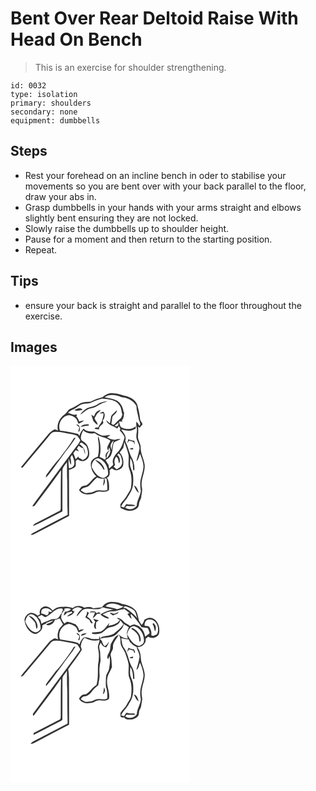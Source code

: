 # Bent Over Rear Deltoid Raise With Head On Bench
> This is an exercise for shoulder strengthening.

``` 
id: 0032 
type: isolation 
primary: shoulders 
secondary: none 
equipment: dumbbells 
``` 

## Steps

 - Rest your forehead on an incline bench in oder to stabilise your movements so you are bent over with your back parallel to the floor, draw your abs in.
 - Grasp dumbbells in your hands with your arms straight and elbows slightly bent ensuring they are not locked.
 - Slowly raise the dumbbells up to shoulder height.
 - Pause for a moment and then return to the starting position.
 - Repeat.

## Tips

 - ensure your back is straight and parallel to the floor throughout the exercise.

## Images

<svg width="215pt" height="250pt" viewBox="0 0 215 250" xmlns="http://www.w3.org/2000/svg">
  <g fill="#FFF">
    <path d="M0 0h215v250H0V0m110.43 37.75c-4.94 1.25-9.77 3.11-14.35 5.37-4.04.17-8.28.18-12.03 1.9-3.86 2.18-7.44 4.9-11.66 6.39-3.64 1.23-4.65 5.35-7.76 7.23-5.96 4.18-9.51 11.84-7.65 19.07-1.34-.43-2.68-.87-4.02-1.3-2.81 1.58-5.68 3.24-7.66 5.85-10.86 13.23-22.09 26.15-32.8 39.5.62.24 1.24.48 1.86.73C24.75 109.91 35.3 97.47 45.71 84.9c1.77-2.09 3.4-4.79 6.3-5.37 3.59-.46 7.24-.05 10.77.61 5.71 1.36 11.67 1.69 17.17 3.85 1.46 1.66 2.56 3.61 3.86 5.39-1.32 3-3.25 5.66-5.27 8.21-15.51 20.82-30.9 41.72-46.42 62.53-2.08 2.82-4.3 5.55-5.98 8.64 1.54.05 2.94-.46 3.69-1.87 10.22-13.93 20.94-27.48 30.79-41.68-.42 14.92-.24 29.85-.34 44.77-.06 1.62.03 3.82-1.85 4.46-9.38 4.9-18.8 9.73-28.23 14.52-1.54.65-2.7 1.8-3.11 3.48 12.03-5.29 23.43-11.96 35.23-17.75-.06-16.23-.02-32.46.04-48.7-.22-4.22 3.44-7.13 5.35-10.53.31 7.83-.2 15.67.4 23.49.22 13.31-.08 26.63.5 39.93-11.13 5.8-22.27 11.59-33.38 17.43-3.76 2.03-7.74 3.73-11.16 6.33 1.44.62 2.93.35 4.23-.45 13.98-7.39 28.05-14.63 42.03-22.03.02-18.4-.13-36.79-.16-55.19 2.8-.83 5.71-1.9 7.78-4.04.62-2.21.44-4.53.32-6.79.85-.62 1.7-1.24 2.55-1.87 2.65 2.24 6.46 3.05 9.44.91 5.9-2.98 4.58-10.99 2.52-16.04-.99-3.65-4.3-5.67-7.3-7.54-2.49-3.91.17-8.34 1.75-12.07l1.81 1.45.69.31c3.39 1.93 7.44 2.54 11.24 1.58 5.39 4.71 13.07 4.77 18.81 8.97-.96 3.98-5.76 8.06-2.42 12.01.26-1.03.79-3.1 1.06-4.13.46 1.68 1.1 3.32 1.38 5.05-.7 3.08-2.06 6.07-4.44 8.22-.6-3.81 1.54-6.77 3.77-9.54-3.43 1.76-6.35 5.24-4.56 9.29-.45.64-.89 1.28-1.33 1.92-1.98-1.35-4.13-2.42-6.36-3.29 2.13-8.2 1.14-17.07-1.53-25.05-.24 1.22-.37 2.44-.38 3.68 1.46 6.94 1.57 14.23-.17 21.14-3.73 1.23-7.96 3.65-8.39 7.99-.35 5.87 2.29 11.73 6.64 15.64-4.45 2.18-6.65 6.85-10.53 9.7-1.92 1.56-4.51 1.37-6.71 2.25-1.6 1.04-2.42 2.9-3.56 4.38 2.66 4.63 8.74 6.15 13.72 5.07 4 .17 6.97-3.67 11.03-3.13 3.83.41 7.94.8 11.2-1.73.28-5.08.45-10.72-2.55-15.1 4.06-1.03 3.52-5.66 3.29-8.91.89-.7 1.78-1.4 2.65-2.12 1.91 1.06 3.83 2.69 6.17 2.26 3.26-.57 6.74-2.74 7.47-6.18.77-5.32-.39-11.17-4.21-15.14 1.51-1.82 2.9-3.74 4.37-5.59.44-2.32.78-4.66 1.21-6.98 1.85 5.05 3.87 10.08 5.01 15.35.88 5.69-1.07 11.67 1.01 17.2 2.84 6.68 3.1 14.26 2.05 21.36-.47 3.91-3.21 6.86-4.91 10.26-2 3.99-5.58 6.8-7.91 10.58.12 1.47-.1 3.03.46 4.43 3.84 1.31 7.44 3.96 11.68 3.35 4.46-.15 10.39-2.96 10.18-8.13.08-2.87 1.98-5.23 2.69-7.93.27-4.07 1.89-8.07.78-12.15-1.79-9.24 4.08-17.76 3.37-26.95-.8-7-4.85-13.26-4.75-20.41.26-5.16-3.91-9.35-3.24-14.53.29-3.67.5-7.36.02-11.03.49.36 1.46 1.08 1.95 1.44 1.14-1.29 2.27-2.58 3.4-3.88-.16-.64-.32-1.28-.47-1.92-1.08-1.4-2.33-2.83-2.43-4.69-.55-5.54-1.72-11.01-3.17-16.38-1.56-6.21-7.83-9.3-13.4-11.16-5.36-.88-10.33-3.4-15.86-3.4-4.79-.79-9.14 1.83-12.63 4.79M76.09 86.84c-4.87 8.6-11.37 16.14-17.12 24.15-5.64 5.71-10.12 12.4-15.04 18.71-1.12 1.22-1.54 2.76-1.43 4.4 3.29-2.96 5.64-6.75 8.36-10.2 5.08-6.96 10.33-13.78 15.22-20.87 4.56-5.11 8.26-10.84 12.08-16.5-.52.08-1.55.23-2.07.31z"/>
    <path d="M112.89 37.88c5.99-4.51 13.87-2.88 20.26-.21 7.12.57 14.29 4.11 17.94 10.45-.07 5.39 1.95 10.42 2.7 15.69.3 2.92 3.44 5.64.96 8.43-1.16-1.79-1.96-3.9-3.83-5.09.06 2.18-.21 4.43.31 6.58 1.6 4.87-1.53 10.05.41 14.88 1.29 3.84 4.13 7.65 2.92 11.89-.78 4.86-2.44 9.49-3.44 14.29 2.65-2.26 2.98-5.94 4.38-8.95 1.96 4.85 3.94 9.86 4.1 15.15-.33 5.47-2.33 10.63-3.46 15.95-.86 4.39-.43 8.85.29 13.22-.72 6.14-4.78 11.49-4.91 17.77-3.23 4.37-9.57 5.6-13.96 2.19.49-.48 1.47-1.42 1.96-1.89 3.53.22 7.07.41 10.58-.23-3.26-2.18-7.43-.81-11.04-2.03-1.15 1.23-1.98 2.7-2.9 4.1-1.18-.35-2.36-.73-3.53-1.1 1.7-3.33 4.01-6.26 6.51-9.02 2-2.97 3.63-6.17 5.53-9.2 2.85-5.75 2.96-12.42 2.45-18.69-.16-4.94-3.59-9.08-3.68-14.03 0-2.44.25-4.87.41-7.31 1.62 3.13 3.13 6.49 3.03 10.09.26 1.75-.45 4.25 1.64 5.01.74-6.09-.86-12.21-4.07-17.38-2.55-5.97-3.78-12.47-6.79-18.27 2.1-5.31-1.95-9.85-5.02-13.71 3.1.58 6.18 1.4 9.34 1.56 2.94.18 5.49-1.52 8.14-2.5.08-.97.17-1.95.26-2.93-5 4.44-12.54 4.18-18.02.85-1.26-1.92-1.42-4.33-2.27-6.45 1.64.03 3.28.04 4.92.04l-1.7-1.17c2.86-2.74 2.78-6.78 3.03-10.43-.16.08-.49.26-.65.35-.43-5.39-3.16-10.77-7.65-13.87-4.69-2.42-10.1-2.74-15.15-4.03m27.26 55.35c.56-.83 1.69-2.49 2.25-3.32 1.71.5 3.42.97 5.15 1.42.41.85 1.23 2.53 1.64 3.37-.05-1.6-.36-3.18-.63-4.75-2.48-.19-4.87-.87-7.15-1.86-.48 1.7-.93 3.4-1.26 5.14m2.14 6.53c1.62.39 3.35 1.11 5 .41.02-3.11-3.37-.65-5-.41m5.79 43.94c1.58 3.18 2.7 6.94 5.98 8.82-1.45-3.23-2.16-7.59-5.98-8.82z"/>
    <path d="M97.18 44.09c4.1-2.05 8.55-3.24 12.9-4.62 7.16.88 16.31.93 20.58 7.84 2.63 3.19 2.24 7.51 3.61 11.22-.67 2.05-1.18 4.41-3.2 5.59-2.91 1.94-4.71 5.06-7.59 7.03-.61-.41-1.84-1.23-2.45-1.65.6-2.78.8-5.63 1.26-8.44 1.83-2.66 5.42-4.22 5.47-7.88-2.24 2.29-4.88 4.24-6.78 6.84-.71 3.01-.87 6.15-1.83 9.12-1.45-1.35-2.88-2.72-4.45-3.93 1.93 6.14 9.13 6.75 13.52 10.23.57-1.03 1.09-2.09 1.66-3.12 1.14 1.58 2.74 3.51 1.18 5.38 2.43 2.43 4.71 5.14 5.92 8.39-2.07 6.14-3.51 12.97-8.36 17.64-3.72 3.93-7.56 9.27-5.23 14.92-1.7 1.59-3.38 3.2-5.05 4.81l-.66-4.32c.35-.54 1.04-1.63 1.38-2.17-.38.51-1.14 1.55-1.53 2.07-1.11-1.96-2.28-3.88-3.59-5.71 2.16-1.24 4.38-2.55 5.89-4.58 3.19-5 2.23-11.18 4.1-16.55 2.34-1.92 5.8-2.26 8.13-4.4-2.42-.14-4.73.65-7.08 1.05-3.19-.23-6.33-1.23-9.04-2.95 1.39-.89 2.75-1.83 4.07-2.82-3.33.21-6.65 1-10 .72-3.52-.92-6.54-3.05-9.68-4.8-4.25-.16-9.57.37-12.36-3.57-2.77 2.36-4.39 5.58-5.41 9.01-.42-.82-.85-1.63-1.28-2.44-7.2-1.92-14.55-3.06-21.91-4.15-3.09-7.77 2.25-17.68 10.81-18.54 3.1.5 6.21 1.87 8.51 4.05 1.38 1.82 1.89 4.15 2.98 6.15 2.34-.99 4.71-2.06 6.45-3.97-1.98.24-3.93.7-5.79 1.4-.42-2.33-1.71-4.3-3.26-6.03.08-.84 1.41-3.08-.4-2.33-3.47 1.09-6.58-1.39-9.85-2.15 2.01-1.99 4.42-3.47 7.09-4.38 3.81-1.3 6.29-5 10.31-5.83 3.56-1.23 7.58-.36 10.96-2.13m7.21 2.22c-3.53 2.58-7.98 2.87-11.95 4.37-3.51 1.98-6.77 4.62-8.75 8.2 4.21-2.98 7.98-7.23 13.36-7.94 5.63-.52 9.57-5.1 14.84-6.62 1.55-.52 3.07-1.15 4.51-1.94-4.19.55-8.51 1.4-12.01 3.93m-27.84 6.96c3.18 1.59 6.62.26 9.86-.32-2.3-3.85-6.88-.96-9.86.32m23.87 7.68c-1.15-.69-2.3-1.37-3.46-2.03.76 2.28 1.67 4.52 2.2 6.88 1.43 2.02 3.12 3.89 5.37 5-.01-3.16-3.1-4.99-3.6-7.9.86-1.94 2.09-3.68 3.07-5.56 1.62-1.19 3.13-2.54 4.19-4.27-4.14.7-7.04 3.79-7.77 7.88m6.16-3.88c1.71.09 3.42.14 5.12.19-.1 3.08-.95 6.03-1.97 8.92-.84 3.04-3.58 5.03-4.52 8.05-1.64-.04-3.67-.56-4.16 1.51 1.8.36 3.63.44 5.46.55-1.68-4.64 7.77-5.97 4.01-10.31 2.46-2.93 3.79-7.81.87-10.86-1.62.59-3.22 1.26-4.81 1.95m-27.81 13.2c1.27 1.25 2.63 2.39 3.99 3.54-.51 1.72-.99 3.44-1.5 5.16.32-.03.95-.07 1.26-.1 1.73-3.37.79-8.54-3.75-8.6m5.32 3.09c3.29-.5 6.54-1.31 9.87-1.47-.06-.43-.17-1.3-.23-1.73-3.35.36-7.46.11-9.64 3.2z"/>
    <path d="M125.02 71.9c1.64-1.12 3.19-2.37 4.58-3.81l-.36 3.6c-.81.44-1.61.88-2.4 1.34-.61-.38-1.22-.75-1.82-1.13zM120.57 94.13c.73-1.75 2-3.19 3.2-4.63-.8 3.95-2.39 7.74-2.48 11.82-.4-2.36-1.96-4.87-.72-7.19zM82.62 94c.59-.47 1.76-1.41 2.35-1.89 2.18 1.16 4.13 2.69 6.02 4.27 1.15 3.33 2.48 6.83 1.77 10.41-.79 3.05-3.39 5.2-6.23 6.32-1.46-1.02-3-1.92-4.63-2.65-.08-.45-.22-1.34-.29-1.78-1.17 1.14-2.34 2.28-3.5 3.42-.71-2.46-1.67-4.84-2.7-7.18.92-1.23 1.84-2.47 2.76-3.7 1.35.53 2.71 1.05 4.08 1.54-.81-1.13-1.66-2.25-2.5-3.35.69-1.17 1.38-2.34 2.09-3.49 1.7 1.3 3.4 2.71 5.6 3.03.75 2.39 1.26 4.84 1.93 7.26.93-5.29-2.73-9.43-6.75-12.21zM128.03 106.96c.45-.42 1.35-1.28 1.8-1.7.54.56 1.61 1.7 2.15 2.27 1.23 3.27 2.49 6.75 1.78 10.3-.84 3.16-3.6 5.32-6.55 6.41-1.11-1.05-2.23-2.1-3.34-3.15.42-.5 1.26-1.51 1.68-2.01-1.34-3.47-1.11-7.08 1.3-10.01 2.84 1.61 2.47 5.41 3.54 8.14 1.87-3.62.71-7.75-2.36-10.25zM73.8 107c1.72 3.74 3.64 7.84 2.56 12.05-1.16 2.26-3.5 4.15-6.17 3.89-.53-3.72-.9-7.59-.23-11.31.79 2.41 1.08 5.07 2.65 7.16.4-2.93-.11-5.85-.73-8.7.64-1.04 1.28-2.07 1.92-3.09zM97.6 122.08c-.83-4.9 2.87-11.4 8.35-10.97 7.86 2.73 11.99 11.74 11.04 19.68-1.88 1.75-4 4.38-6.91 3.64-6.14-1.34-9.56-7.32-12.48-12.35m3.89-8.92c3.45 3.46 7.82 6.16 9.72 10.91l1.74.61c-1.44-5.42-5.68-10.64-11.46-11.52zM104.01 133.98c2.56 1.2 5.36 1.59 8.17 1.64-.23 2.85-.75 5.67-1.19 8.49 2.49-2.47 2.78-5.92 1.6-9.1.68.1 2.05.31 2.73.41.57 4.49 1.04 9.02.84 13.56-2.95 1.23-6.12.84-9.19.47-3.51-.46-6.66 1.33-9.74 2.7-2.98-.29-6.26 1.66-8.99-.14-1.34-.74-2.64-1.56-3.95-2.34 1.92-4.33 7.37-2.94 10.31-6.02 3.2-3.16 5.69-7.02 9.41-9.67z"/>
  </g>
  <g fill="#333">
    <path d="M110.43 37.75c3.49-2.96 7.84-5.58 12.63-4.79 5.53 0 10.5 2.52 15.86 3.4 5.57 1.86 11.84 4.95 13.4 11.16 1.45 5.37 2.62 10.84 3.17 16.38.1 1.86 1.35 3.29 2.43 4.69.15.64.31 1.28.47 1.92-1.13 1.3-2.26 2.59-3.4 3.88-.49-.36-1.46-1.08-1.95-1.44.48 3.67.27 7.36-.02 11.03-.67 5.18 3.5 9.37 3.24 14.53-.1 7.15 3.95 13.41 4.75 20.41.71 9.19-5.16 17.71-3.37 26.95 1.11 4.08-.51 8.08-.78 12.15-.71 2.7-2.61 5.06-2.69 7.93.21 5.17-5.72 7.98-10.18 8.13-4.24.61-7.84-2.04-11.68-3.35-.56-1.4-.34-2.96-.46-4.43 2.33-3.78 5.91-6.59 7.91-10.58 1.7-3.4 4.44-6.35 4.91-10.26 1.05-7.1.79-14.68-2.05-21.36-2.08-5.53-.13-11.51-1.01-17.2-1.14-5.27-3.16-10.3-5.01-15.35-.43 2.32-.77 4.66-1.21 6.98-1.47 1.85-2.86 3.77-4.37 5.59 3.82 3.97 4.98 9.82 4.21 15.14-.73 3.44-4.21 5.61-7.47 6.18-2.34.43-4.26-1.2-6.17-2.26-.87.72-1.76 1.42-2.65 2.12.23 3.25.77 7.88-3.29 8.91 3 4.38 2.83 10.02 2.55 15.1-3.26 2.53-7.37 2.14-11.2 1.73-4.06-.54-7.03 3.3-11.03 3.13-4.98 1.08-11.06-.44-13.72-5.07 1.14-1.48 1.96-3.34 3.56-4.38 2.2-.88 4.79-.69 6.71-2.25 3.88-2.85 6.08-7.52 10.53-9.7-4.35-3.91-6.99-9.77-6.64-15.64.43-4.34 4.66-6.76 8.39-7.99 1.74-6.91 1.63-14.2.17-21.14.01-1.24.14-2.46.38-3.68 2.67 7.98 3.66 16.85 1.53 25.05 2.23.87 4.38 1.94 6.36 3.29.44-.64.88-1.28 1.33-1.92-1.79-4.05 1.13-7.53 4.56-9.29-2.23 2.77-4.37 5.73-3.77 9.54 2.38-2.15 3.74-5.14 4.44-8.22-.28-1.73-.92-3.37-1.38-5.05-.27 1.03-.8 3.1-1.06 4.13-3.34-3.95 1.46-8.03 2.42-12.01-5.74-4.2-13.42-4.26-18.81-8.97-3.8.96-7.85.35-11.24-1.58l-.69-.31-1.81-1.45c-1.58 3.73-4.24 8.16-1.75 12.07 3 1.87 6.31 3.89 7.3 7.54 2.06 5.05 3.38 13.06-2.52 16.04-2.98 2.14-6.79 1.33-9.44-.91-.85.63-1.7 1.25-2.55 1.87.12 2.26.3 4.58-.32 6.79-2.07 2.14-4.98 3.21-7.78 4.04.03 18.4.18 36.79.16 55.19-13.98 7.4-28.05 14.64-42.03 22.03-1.3.8-2.79 1.07-4.23.45 3.42-2.6 7.4-4.3 11.16-6.33 11.11-5.84 22.25-11.63 33.38-17.43-.58-13.3-.28-26.62-.5-39.93-.6-7.82-.09-15.66-.4-23.49-1.91 3.4-5.57 6.31-5.35 10.53-.06 16.24-.1 32.47-.04 48.7-11.8 5.79-23.2 12.46-35.23 17.75.41-1.68 1.57-2.83 3.11-3.48 9.43-4.79 18.85-9.62 28.23-14.52 1.88-.64 1.79-2.84 1.85-4.46.1-14.92-.08-29.85.34-44.77-9.85 14.2-20.57 27.75-30.79 41.68-.75 1.41-2.15 1.92-3.69 1.87 1.68-3.09 3.9-5.82 5.98-8.64 15.52-20.81 30.91-41.71 46.42-62.53 2.02-2.55 3.95-5.21 5.27-8.21-1.3-1.78-2.4-3.73-3.86-5.39-5.5-2.16-11.46-2.49-17.17-3.85-3.53-.66-7.18-1.07-10.77-.61-2.9.58-4.53 3.28-6.3 5.37-10.41 12.57-20.96 25.01-31.35 37.59-.62-.25-1.24-.49-1.86-.73 10.71-13.35 21.94-26.27 32.8-39.5 1.98-2.61 4.85-4.27 7.66-5.85 1.34.43 2.68.87 4.02 1.3-1.86-7.23 1.69-14.89 7.65-19.07 3.11-1.88 4.12-6 7.76-7.23 4.22-1.49 7.8-4.21 11.66-6.39 3.75-1.72 7.99-1.73 12.03-1.9 4.58-2.26 9.41-4.12 14.35-5.37m2.46.13c5.05 1.29 10.46 1.61 15.15 4.03 4.49 3.1 7.22 8.48 7.65 13.87.16-.09.49-.27.65-.35-.25 3.65-.17 7.69-3.03 10.43l1.7 1.17c-1.64 0-3.28-.01-4.92-.04.85 2.12 1.01 4.53 2.27 6.45 5.48 3.33 13.02 3.59 18.02-.85-.09.98-.18 1.96-.26 2.93-2.65.98-5.2 2.68-8.14 2.5-3.16-.16-6.24-.98-9.34-1.56 3.07 3.86 7.12 8.4 5.02 13.71 3.01 5.8 4.24 12.3 6.79 18.27 3.21 5.17 4.81 11.29 4.07 17.38-2.09-.76-1.38-3.26-1.64-5.01.1-3.6-1.41-6.96-3.03-10.09-.16 2.44-.41 4.87-.41 7.31.09 4.95 3.52 9.09 3.68 14.03.51 6.27.4 12.94-2.45 18.69-1.9 3.03-3.53 6.23-5.53 9.2-2.5 2.76-4.81 5.69-6.51 9.02 1.17.37 2.35.75 3.53 1.1.92-1.4 1.75-2.87 2.9-4.1 3.61 1.22 7.78-.15 11.04 2.03-3.51.64-7.05.45-10.58.23-.49.47-1.47 1.41-1.96 1.89 4.39 3.41 10.73 2.18 13.96-2.19.13-6.28 4.19-11.63 4.91-17.77-.72-4.37-1.15-8.83-.29-13.22 1.13-5.32 3.13-10.48 3.46-15.95-.16-5.29-2.14-10.3-4.1-15.15-1.4 3.01-1.73 6.69-4.38 8.95 1-4.8 2.66-9.43 3.44-14.29 1.21-4.24-1.63-8.05-2.92-11.89-1.94-4.83 1.19-10.01-.41-14.88-.52-2.15-.25-4.4-.31-6.58 1.87 1.19 2.67 3.3 3.83 5.09 2.48-2.79-.66-5.51-.96-8.43-.75-5.27-2.77-10.3-2.7-15.69-3.65-6.34-10.82-9.88-17.94-10.45-6.39-2.67-14.27-4.3-20.26.21m-15.71 6.21c-3.38 1.77-7.4.9-10.96 2.13-4.02.83-6.5 4.53-10.31 5.83-2.67.91-5.08 2.39-7.09 4.38 3.27.76 6.38 3.24 9.85 2.15 1.81-.75.48 1.49.4 2.33 1.55 1.73 2.84 3.7 3.26 6.03 1.86-.7 3.81-1.16 5.79-1.4-1.74 1.91-4.11 2.98-6.45 3.97-1.09-2-1.6-4.33-2.98-6.15-2.3-2.18-5.41-3.55-8.51-4.05-8.56.86-13.9 10.77-10.81 18.54 7.36 1.09 14.71 2.23 21.91 4.15.43.81.86 1.62 1.28 2.44 1.02-3.43 2.64-6.65 5.41-9.01 2.79 3.94 8.11 3.41 12.36 3.57 3.14 1.75 6.16 3.88 9.68 4.8 3.35.28 6.67-.51 10-.72-1.32.99-2.68 1.93-4.07 2.82 2.71 1.72 5.85 2.72 9.04 2.95 2.35-.4 4.66-1.19 7.08-1.05-2.33 2.14-5.79 2.48-8.13 4.4-1.87 5.37-.91 11.55-4.1 16.55-1.51 2.03-3.73 3.34-5.89 4.58 1.31 1.83 2.48 3.75 3.59 5.71.39-.52 1.15-1.56 1.53-2.07-.34.54-1.03 1.63-1.38 2.17l.66 4.32c1.67-1.61 3.35-3.22 5.05-4.81-2.33-5.65 1.51-10.99 5.23-14.92 4.85-4.67 6.29-11.5 8.36-17.64-1.21-3.25-3.49-5.96-5.92-8.39 1.56-1.87-.04-3.8-1.18-5.38-.57 1.03-1.09 2.09-1.66 3.12-4.39-3.48-11.59-4.09-13.52-10.23 1.57 1.21 3 2.58 4.45 3.93.96-2.97 1.12-6.11 1.83-9.12 1.9-2.6 4.54-4.55 6.78-6.84-.05 3.66-3.64 5.22-5.47 7.88-.46 2.81-.66 5.66-1.26 8.44.61.42 1.84 1.24 2.45 1.65 2.88-1.97 4.68-5.09 7.59-7.03 2.02-1.18 2.53-3.54 3.2-5.59-1.37-3.71-.98-8.03-3.61-11.22-4.27-6.91-13.42-6.96-20.58-7.84-4.35 1.38-8.8 2.57-12.9 4.62m27.84 27.81c.6.38 1.21.75 1.82 1.13.79-.46 1.59-.9 2.4-1.34l.36-3.6c-1.39 1.44-2.94 2.69-4.58 3.81m-4.45 22.23c-1.24 2.32.32 4.83.72 7.19.09-4.08 1.68-7.87 2.48-11.82-1.2 1.44-2.47 2.88-3.2 4.63M82.62 94c4.02 2.78 7.68 6.92 6.75 12.21-.67-2.42-1.18-4.87-1.93-7.26-2.2-.32-3.9-1.73-5.6-3.03-.71 1.15-1.4 2.32-2.09 3.49.84 1.1 1.69 2.22 2.5 3.35-1.37-.49-2.73-1.01-4.08-1.54-.92 1.23-1.84 2.47-2.76 3.7 1.03 2.34 1.99 4.72 2.7 7.18 1.16-1.14 2.33-2.28 3.5-3.42.07.44.21 1.33.29 1.78 1.63.73 3.17 1.63 4.63 2.65 2.84-1.12 5.44-3.27 6.23-6.32.71-3.58-.62-7.08-1.77-10.41-1.89-1.58-3.84-3.11-6.02-4.27-.59.48-1.76 1.42-2.35 1.89m45.41 12.96c3.07 2.5 4.23 6.63 2.36 10.25-1.07-2.73-.7-6.53-3.54-8.14-2.41 2.93-2.64 6.54-1.3 10.01-.42.5-1.26 1.51-1.68 2.01 1.11 1.05 2.23 2.1 3.34 3.15 2.95-1.09 5.71-3.25 6.55-6.41.71-3.55-.55-7.03-1.78-10.3-.54-.57-1.61-1.71-2.15-2.27-.45.42-1.35 1.28-1.8 1.7M73.8 107c-.64 1.02-1.28 2.05-1.92 3.09.62 2.85 1.13 5.77.73 8.7-1.57-2.09-1.86-4.75-2.65-7.16-.67 3.72-.3 7.59.23 11.31 2.67.26 5.01-1.63 6.17-3.89 1.08-4.21-.84-8.31-2.56-12.05m23.8 15.08c2.92 5.03 6.34 11.01 12.48 12.35 2.91.74 5.03-1.89 6.91-3.64.95-7.94-3.18-16.95-11.04-19.68-5.48-.43-9.18 6.07-8.35 10.97m6.41 11.9c-3.72 2.65-6.21 6.51-9.41 9.67-2.94 3.08-8.39 1.69-10.31 6.02 1.31.78 2.61 1.6 3.95 2.34 2.73 1.8 6.01-.15 8.99.14 3.08-1.37 6.23-3.16 9.74-2.7 3.07.37 6.24.76 9.19-.47.2-4.54-.27-9.07-.84-13.56-.68-.1-2.05-.31-2.73-.41 1.18 3.18.89 6.63-1.6 9.1.44-2.82.96-5.64 1.19-8.49-2.81-.05-5.61-.44-8.17-1.64z"/>
    <path d="M104.39 46.31c3.5-2.53 7.82-3.38 12.01-3.93-1.44.79-2.96 1.42-4.51 1.94-5.27 1.52-9.21 6.1-14.84 6.62-5.38.71-9.15 4.96-13.36 7.94 1.98-3.58 5.24-6.22 8.75-8.2 3.97-1.5 8.42-1.79 11.95-4.37zM76.55 53.27c2.98-1.28 7.56-4.17 9.86-.32-3.24.58-6.68 1.91-9.86.32zM100.42 60.95c.73-4.09 3.63-7.18 7.77-7.88-1.06 1.73-2.57 3.08-4.19 4.27-.98 1.88-2.21 3.62-3.07 5.56.5 2.91 3.59 4.74 3.6 7.9-2.25-1.11-3.94-2.98-5.37-5-.53-2.36-1.44-4.6-2.2-6.88 1.16.66 2.31 1.34 3.46 2.03z"/>
    <path d="M106.58 57.07c1.59-.69 3.19-1.36 4.81-1.95 2.92 3.05 1.59 7.93-.87 10.86 3.76 4.34-5.69 5.67-4.01 10.31-1.83-.11-3.66-.19-5.46-.55.49-2.07 2.52-1.55 4.16-1.51.94-3.02 3.68-5.01 4.52-8.05 1.02-2.89 1.87-5.84 1.97-8.92-1.7-.05-3.41-.1-5.12-.19zM78.77 70.27c4.54.06 5.48 5.23 3.75 8.6-.31.03-.94.07-1.26.1.51-1.72.99-3.44 1.5-5.16-1.36-1.15-2.72-2.29-3.99-3.54zM84.09 73.36c2.18-3.09 6.29-2.84 9.64-3.2.06.43.17 1.3.23 1.73-3.33.16-6.58.97-9.87 1.47zM76.09 86.84c.52-.08 1.55-.23 2.07-.31-3.82 5.66-7.52 11.39-12.08 16.5-4.89 7.09-10.14 13.91-15.22 20.87-2.72 3.45-5.07 7.24-8.36 10.2-.11-1.64.31-3.18 1.43-4.4 4.92-6.31 9.4-13 15.04-18.71 5.75-8.01 12.25-15.55 17.12-24.15zM140.15 93.23c.33-1.74.78-3.44 1.26-5.14 2.28.99 4.67 1.67 7.15 1.86.27 1.57.58 3.15.63 4.75-.41-.84-1.23-2.52-1.64-3.37-1.73-.45-3.44-.92-5.15-1.42-.56.83-1.69 2.49-2.25 3.32zM142.29 99.76c1.63-.24 5.02-2.7 5 .41-1.65.7-3.38-.02-5-.41zM101.49 113.16c5.78.88 10.02 6.1 11.46 11.52l-1.74-.61c-1.9-4.75-6.27-7.45-9.72-10.91zM148.08 143.7c3.82 1.23 4.53 5.59 5.98 8.82-3.28-1.88-4.4-5.64-5.98-8.82z"/>
  </g>
</svg>

<svg width="215pt" height="250pt" viewBox="0 0 215 250" xmlns="http://www.w3.org/2000/svg">
  <g fill="#FFF">
    <path d="M0 0h215v250H0V0m109.63 39.31c-3.52.21-7.01.77-10.5 1.27-3.21-2.59-7.19-1.26-10.77-.88-4.2-2.86-9.72-2.67-13.67.54-3.55-.89-7.09-1.96-10.79-1.35-4.8-.39-9.95.67-13.24 4.46-2.68-3.85-8.46-7.09-12.68-3.62-3.01 1.55-3.41 5.12-2.67 8.1-.7.4-2.09 1.2-2.79 1.6-2.04-2-4.76-3.01-7.54-3.47-4.21.32-7.47 4.01-8.2 8 .4 6.08 3.26 12.39 8.57 15.71 1.72.93 3.64 2.05 5.68 1.51 3.9-1.75 7.9-5.04 7.07-9.83 1.21-.78 2.31-2.14 3.95-1.77.24-.4.72-1.21.96-1.62l.59-.25c2.48-1.13 5.14-1.94 7.76-2.73-2.02 2.95-5.87 3.17-8.68 4.99 4.27 2.79 9.34-1.25 10.59-5.53 2.13-.09 3.96-1.36 6.08-1.49.97 2.45 2.42 4.64 3.65 6.95-2.14 2.84-5.1 5.33-5.78 9-1.01 2.87-.8 5.91-.1 8.83-1.39-.44-2.79-.87-4.18-1.3-2.33 1.38-4.85 2.59-6.67 4.68-8.5 10.2-17.01 20.39-25.54 30.56-2.83 3.52-6.03 6.77-8.39 10.64 2.65.41 3.79-2.09 5.26-3.72 10.32-12.36 20.65-24.72 30.97-37.08 2.93-3.18 7.66-2.07 11.47-1.83 6.67 1.27 13.4 2.32 19.98 4.1 1.26 2.03 2.78 3.92 3.74 6.12-1.54 3.26-3.96 5.96-6.08 8.84-16.65 22.38-33.22 44.84-49.9 67.2-.98 1.12-1.6 2.5-.01 3.49 11.06-14.68 22.42-29.17 32.83-44.32-.38 14.97-.25 29.93-.33 44.9-.03 1.62.01 3.8-1.85 4.44-10.16 5.29-20.38 10.47-30.53 15.75-.1.58-.32 1.72-.42 2.29 9.58-4.53 18.84-9.73 28.34-14.43 2.18-1.18 4.55-2.09 6.46-3.72.06-16.13 0-32.27.09-48.41-.37-4.29 3.5-7.08 5.41-10.5.04 8.2-.17 16.41.38 24.59.06 12.98 0 25.97.39 38.94-13.77 7.02-27.39 14.32-41.13 21.39-1.35.59-2.28 1.76-3.21 2.86 2.42.09 4.5-1.21 6.54-2.29 13.16-6.99 26.44-13.75 39.58-20.78.05-18.71-.12-37.43-.14-56.14-.09-3.47-.35-6.95-.92-10.37 5.17-7.61 10.96-14.79 15.84-22.59 1.17-1.91-1.4-3.79-.6-5.81.37-3.51 1.68-6.83 4.3-9.28 5.55 2.44 11.84 4.92 17.85 2.35.44 3.45-2.26 6.35-1.69 9.77 1.48 6.51 1.49 13.37.11 19.9-.5 8.28.51 16.79-1.96 24.85-5.36 2.44-7.53 8.64-12.92 11.06-3.76-.6-6.28 2.12-7.88 5.12 2.4 4.77 8.72 6.27 13.65 5.14 4.02.29 6.94-3.7 11.01-3.11 3.83.4 8.03.93 11.21-1.81 1.56-8.23-3.58-15.86-2.06-24.07.54-5.19 3.98-9.32 5.68-14.12-.51-4.32-.25-8.73-1.34-12.98-1.48-4.01 3.11-6.98 2.53-11.04-.44-5.78 4.84-9.49 6.59-14.6-4.51 1.46-6.14 6.13-8.5 9.76-1.81 2.77-.73 6.28-1.99 9.25-1.04 3.41-4.74 6.92-1.81 10.38.46-1.36.93-2.71 1.4-4.06 1.33 5.05.5 10.23-.38 15.27-.54 3.39-3.29 5.96-3.64 9.4-.31 4.12-.48 8.29-.09 12.41 1.68 4.51 1.74 9.37 1.55 14.12-2.89 1.38-6.07.87-9.12.49-3.58-.47-6.76 1.4-9.88 2.82-2.36-.29-4.62.55-6.95.63-2.1-.69-3.84-2.11-5.81-3.07 1.02-1.65 2.17-3.55 4.39-3.53 3.64-.42 6.63-2.83 8.71-5.72 2.15-3.04 5.1-5.34 7.89-7.75.4-4.3 1.93-8.5 1.53-12.85-.34-5.01-.2-10.08.94-14.98.7-3.3-.25-6.62-.14-9.94.18-3.08-1.41-5.96-1.25-9.02.41-1.55 1.25-2.93 1.96-4.34 1.15 2.86 3.23 5.39 6.51 5.64 1.65-2.09 2.88-4.49 3.28-7.14-1.23 2.36-2.85 4.49-5.21 5.83-1.68-1.72-2.76-3.87-3.23-6.22-.65-.63-1.95-1.9-2.6-2.53 6.51-2.81 14.96-.4 20.31-5.87 3.08-3.74 8.06-6.6 8.32-11.95 2.12 1.17 4.16 2.47 6.23 3.71-.8 1.86-1.53 3.75-2.1 5.69-.65 2.71.61 5.36.8 8.04-4.57.07-8.47-2.35-11.51-5.55 2.31 2.8 3 6.24 2.81 9.78-.04 5.07 3.94 8.64 5.7 13.07 1.27 4.61 3.41 8.98 4.06 13.76.45 5.16-.94 10.48.62 15.53 3.02 6.86 3.39 14.67 2.28 22-.43 3.94-3.27 6.85-4.93 10.28-1.86 4.01-5.61 6.62-7.77 10.46.12 1.5-.38 3.17.39 4.55 1.09 1.16 2.8.8 4.22.88 1.32 2.81 4.92 2.43 7.49 2.44 3.38.04 6.52-1.7 8.86-4.03 2-2.14.57-5.44 2.21-7.81 2.41-3.68 1.81-8.16 3.05-12.21-.38-3.95-1.45-7.98-.51-11.94.88-6.05 3.57-11.81 3.4-18-.25-7.24-4.76-13.58-4.74-20.85-.07-4.36-1.57-8.6-4.08-12.14 5.34.3 10.8-4.33 9.96-9.96.97-.85 1.95-1.68 2.95-2.5 4.43 2.75 10.99 1.42 13.03-3.65 1.6-7.05-.98-15.94-8.32-18.59-3.2-1.41-6.34.17-9.03 1.83-1.1 2.11-1.41 4.85-3.64 6.14-.99-1.62-1.94-3.27-2.99-4.86-1.08-4.06-1.5-8.41-3.71-12.07-4.04-4.81-10.28-7.19-16.35-8.04-4.11-1.89-8.68-2.37-13.16-2.51-4.6-.07-8.6 2.99-11.36 6.42M76.06 86.84c-4.24 7.83-10.13 14.57-15.28 21.8-2.53 3.78-6.23 6.56-8.75 10.35-3.07 4.41-6.75 8.4-9.54 12.98.07.49.2 1.48.26 1.98 7.05-7.52 12.36-16.48 18.8-24.51 5.12-7.94 11.75-14.77 16.51-22.96l-2 .36m36.17 48.53c-.23 2.87-.7 5.68-1.34 8.49 2.65-2.07 3.16-5.7 1.34-8.49z"/>
    <path d="M114.09 38.16c3.3-4.34 9.12-3.28 13.76-2.42 2.79.51 5.02 2.91 8.03 2.32-2.28 1.98-5.16 2.82-8.01 3.58-4.41-1.85-9.16-2.45-13.78-3.48zM135.36 39.99c.66-.62 1.31-1.23 1.95-1.86 3.83.95 7.74 2.26 10.79 4.85 2.79 2.56 2.56 6.66 4.37 9.77-4.1-4.66-8.81-8.78-13.98-12.2-.78-.14-2.34-.42-3.13-.56z"/>
    <path d="M73.9 42.96c1.67-2.2 4.44-3.4 7.11-3.77 1.77.37 3.39 1.23 5.06 1.9a18.94 18.94 0 0 0-6.93 9.33c3.86-2.59 5.19-8.06 10.21-8.99 6.99-1.64 15.01 2.66 21.45-2.09 4.11 1.41 8.48 1.65 12.69 2.58-5.51 1.11-11.03 2.64-15.6 6.11 2.85 2.67 6.39 4.74 10.36 5.05-.28-.48-.85-1.42-1.13-1.9-2.22-1.06-4.51-1.99-6.57-3.33 3.8-1.71 7.61-3.77 11.92-3.69 4.94.01 9.43-2.37 14.31-2.78 2.13 1.8 4.29 3.57 6.59 5.17-.92-.19-2.75-.58-3.66-.77l2.54.81-1.89.78c1.59 1.93 2.96 4.04 4.72 5.83.16-1.53-.22-2.91-1.15-4.16.26-.54.53-1.08.81-1.61 4.75 4.71 9.19 9.84 12.34 15.78 2.55.49 5.14.76 7.72 1.03.97 1.99 1.67 4.09 2.21 6.23-1.95 1.25-3.74 2.71-5.47 4.25-.66-6.44-5.08-12.82-11.6-14.32-2.23-1.13-4.37.44-6.29 1.42-2.74-2.08-6.17-3.23-8.39-5.95-1.86-2.35-4.59-3.91-7.64-3.8.95 1.11 2.31 1.67 3.61 2.26-2.67 5.19-8.71 5.84-13.71 7.38.31-.9.94-2.69 1.26-3.59-3.43 3.6-5.93 8.44-10.71 10.5-3.31.55-6.68.72-10.03.87-1.15 1.51.9 2.03 2.03 2.04 2.89.25 5.84-.12 8.61-.95 4.35-2.13 7.13-7.21 12.34-7.51 4.31-1.23 9.81-3.23 10.76-8.21 1.2 1.56 2.44 3.09 3.66 4.63-2.52 5-7.49 7.9-11.48 11.59-4.36 2.4-9.5 2.64-14.27 3.73-.61.63-1.22 1.26-1.83 1.88-.26-.7-.78-2.12-1.04-2.83-.26 1.2-.42 2.42-.48 3.66-3.09-.13-6.19.03-9.26-.33-3.06-.79-6.06-2.31-9.3-1.5-2.55 2.15-4.14 5.03-4.98 8.23-.46-.45-1.36-1.35-1.82-1.8-6.98-2.47-14.42-2.9-21.63-4.36-3.02-7.75 2.32-17.61 10.86-18.45 3.1.51 6.17 1.9 8.51 4.05 1.33 1.85 1.85 4.16 2.98 6.14 2.25-1.03 4.66-1.85 6.31-3.8-2.02-.02-3.99.5-5.8 1.38-.03-3.07-2.36-5.08-4.06-7.34-3.43-1.09-6.68-2.77-10.3-3.16-1.09.78-2.18 1.55-3.27 2.33-1.39-2.54-3.95-4.82-3.71-7.95-.16-3.24 1.62-6.07 3.83-8.28l.67 1.3c-.23-.73-.69-2.19-.91-2.92 2.66-.75 5.42-.72 8 .33-1.57 2.49-4.33 3.03-7.07 3.17-.78 1.46-1.1 3.11-1.48 4.71 1.66-.88 2.9-2.27 4.02-3.74 1.85.18 3.58-.5 5.24-1.24.37.63.73 1.26 1.08 1.9-2.45.86-4.88 2.06-6.29 4.34 4.02-1.11 8.73-3.24 9.14-7.99l-.67 1.9c-.85-.49-1.69-.98-2.53-1.48m17.99 1.49c-.01 2.43-.56 4.84-2.27 6.68 1.67 1.1 3.32 2.22 4.99 3.33.97 1.73 1.43 4.75 4.08 4.05-1.19-3.4-3.69-6.06-6.75-7.87.78-1.55 1.42-3.16 2.14-4.73-.73-.49-1.46-.98-2.19-1.46m3.08 1.08c2.11-.16 4.22-.28 6.33-.12-.25 2.59-2.06 4.59-2.65 7.07 2.22-1.26 3.64-3.4 5.4-5.17 1.34-.19 2.69-.36 4.04-.51-1.15-1.71-3.13-1.74-4.58-.28-.85-.76-1.7-1.52-2.54-2.28-1.97.36-4.84-.91-6 1.29m25.68.3c-.35.19-1.07.55-1.42.73 1.25.84 2.51 1.67 3.76 2.51 1.7-.71 3.41-1.4 5.13-2.06.68-.87 1.36-1.73 2.05-2.58-2.81 1.96-6.37 3.91-9.52 1.4M99.5 53.04c.64 1.34 1.35 2.66 2.28 3.83-1.56 2.5-2.84 7.58 1.01 8.53-.66-2.7-.32-5.47.08-8.18 1.06-.69 2.11-1.37 3.17-2.05-2.05-1.08-4.48-1.05-6.54-2.13M79 70.33c.83 1.37 2.15 2.28 3.52 3.07.13 1.94-.52 3.73-1.41 5.42.33.03.99.1 1.32.13 1.81-3.2 1.08-8.62-3.43-8.62m5.63 3.21c2.49-.5 5.17-1.04 6.79-3.21-2.31.64-6.4.07-6.79 3.21zM38.53 41.57c3.8-2.27 8.82-.84 11.36 2.65-1.37 1.31-2.76.9-4.1-.14.31 2.26-.08 4.32-2.72 4.83-1.96-1.06-4.09-1.74-6.24-2.26.27-1.73-.14-4.08 1.7-5.08z"/>
    <path d="M42.05 51.14c7.14-2.71 11.49-11.69 20.08-10.25.4.86.8 1.72 1.2 2.57l-1.2-.18c-.14.75-.41 2.24-.54 2.99-1.96 1.64-2.55 4.34-4.52 5.92-2.72 2.33-6.63.58-9.62 2.31-3.32 1.83-7.44 2.04-10.22 4.79-.42-1.6-.84-3.2-1.29-4.79-1.09-1.18-2.15-2.39-3.2-3.61 1.5-.78 2.99-1.58 4.48-2.37 1.56.94 3 2.25 4.83 2.62zM17.66 56.68c.77-3.45 1.91-7.31 5.51-8.77 3.06-1.1 5.75 1.29 7.87 3.17 3.56 4 5.54 9.34 4.93 14.72-1.81 1.82-4 4.38-6.9 3.38-5.74-1.63-9.11-7.38-11.41-12.5m4.11-6.95c2.59 2.63 5.68 4.81 7.74 7.93 1 2.44.99 5.16 1.62 7.7 2.46-2.11.97-5.87-.12-8.34-2.03-3.35-5.02-7.08-9.24-7.29zM160.99 61.54c-.45-3.28 1.23-7.22 4.91-7.45 9.08-1.57 13.88 10.84 9.72 17.67-1.46.61-2.91 1.22-4.35 1.84-.61-.18-1.81-.54-2.41-.72.8-3.11-.26-6.15-1.68-8.89-.74-2.67-4.12-1.85-6.19-2.45m10.19-3.43c-.17.44-.49 1.31-.65 1.74 1.98 2.37 1.66 5.65 3 8.32 1.79-3.5 1.07-7.88-2.35-10.06zM140.03 71.91c.76-4.36 3.05-9.43 7.97-10.09 7.84 1.74 12.75 10.57 12.13 18.25-.09 3.19-3.44 4.66-5.93 5.79-7.12-1.41-11-8.09-14.17-13.95m4.85-6.71c2.95 1.51 5.58 3.68 7.43 6.44 2.09 2.65 1.96 6.2 2.67 9.35.56-.61 1.29-1.24 1.25-2.15.3-6-3.77-11.48-8.91-14.18-.91-.69-1.86-.32-2.44.54z"/>
    <path d="M132.91 76.42c2.93.64 5.89 1.22 8.9 1.33.53 1.07 1.02 2.17 1.46 3.3 2.48 2.35 4.89 4.95 8.29 5.94.29 4.21 3.63 7.67 3.26 11.98-.82 5.27-2.3 10.4-3.83 15.5 3.13-1.59 2.92-5.81 4.5-8.6 2 4.81 3.92 9.82 4.12 15.08-.35 6.96-3.71 13.37-3.95 20.35-.22 2.98.42 5.91.78 8.85-.69 6.07-4.78 11.34-4.84 17.54-3 4.55-9.5 5.9-13.88 2.52.42-.5 1.24-1.5 1.65-2 3.35.1 6.69.54 10.04.02-.25-1.82-2.2-1.48-3.52-1.49-2.32.28-4.56-.48-6.82-.81-1.17 1.2-1.93 2.71-2.74 4.15-1.21-.4-2.43-.76-3.65-1.1 2.4-5.42 7.41-9.01 9.73-14.49 4.84-6.36 5.44-14.73 4.71-22.42-.08-4.32-2.78-7.97-3.49-12.15-.48-3.03.12-6.08.19-9.1 2.79 4.24 3.36 9.35 3.24 14.31.38.12 1.15.38 1.54.51.24-4.74-.17-9.67-2.42-13.93-4.5-7.18-4.77-16.22-9.71-23.19-2.69-3.44-2.89-7.95-3.56-12.1m7.41 16.69c.48-.8 1.44-2.41 1.92-3.22 1.8.51 3.61 1 5.43 1.43.21.75.64 2.25.85 3l1.08-1.16c-.58-1.06-1-2.19-1.28-3.36-2.4.08-4.66-.67-6.73-1.82-.69 1.63-1.29 3.33-1.27 5.13m2.18 6.66c1.68.72 5.05 1.71 4.68-1.37-1.62.26-3.15.81-4.68 1.37m5.56 44.28c1.76 2.87 2.63 6.68 5.9 8.25-1.43-2.99-1.89-7.76-5.9-8.25z"/>
  </g>
  <g fill="#333">
    <path d="M109.63 39.31c2.76-3.43 6.76-6.49 11.36-6.42 4.48.14 9.05.62 13.16 2.51 6.07.85 12.31 3.23 16.35 8.04 2.21 3.66 2.63 8.01 3.71 12.07 1.05 1.59 2 3.24 2.99 4.86 2.23-1.29 2.54-4.03 3.64-6.14 2.69-1.66 5.83-3.24 9.03-1.83 7.34 2.65 9.92 11.54 8.32 18.59-2.04 5.07-8.6 6.4-13.03 3.65-1 .82-1.98 1.65-2.95 2.5.84 5.63-4.62 10.26-9.96 9.96 2.51 3.54 4.01 7.78 4.08 12.14-.02 7.27 4.49 13.61 4.74 20.85.17 6.19-2.52 11.95-3.4 18-.94 3.96.13 7.99.51 11.94-1.24 4.05-.64 8.53-3.05 12.21-1.64 2.37-.21 5.67-2.21 7.81-2.34 2.33-5.48 4.07-8.86 4.03-2.57-.01-6.17.37-7.49-2.44-1.42-.08-3.13.28-4.22-.88-.77-1.38-.27-3.05-.39-4.55 2.16-3.84 5.91-6.45 7.77-10.46 1.66-3.43 4.5-6.34 4.93-10.28 1.11-7.33.74-15.14-2.28-22-1.56-5.05-.17-10.37-.62-15.53-.65-4.78-2.79-9.15-4.06-13.76-1.76-4.43-5.74-8-5.7-13.07.19-3.54-.5-6.98-2.81-9.78 3.04 3.2 6.94 5.62 11.51 5.55-.19-2.68-1.45-5.33-.8-8.04.57-1.94 1.3-3.83 2.1-5.69-2.07-1.24-4.11-2.54-6.23-3.71-.26 5.35-5.24 8.21-8.32 11.95-5.35 5.47-13.8 3.06-20.31 5.87.65.63 1.95 1.9 2.6 2.53.47 2.35 1.55 4.5 3.23 6.22 2.36-1.34 3.98-3.47 5.21-5.83-.4 2.65-1.63 5.05-3.28 7.14-3.28-.25-5.36-2.78-6.51-5.64-.71 1.41-1.55 2.79-1.96 4.34-.16 3.06 1.43 5.94 1.25 9.02-.11 3.32.84 6.64.14 9.94-1.14 4.9-1.28 9.97-.94 14.98.4 4.35-1.13 8.55-1.53 12.85-2.79 2.41-5.74 4.71-7.89 7.75-2.08 2.89-5.07 5.3-8.71 5.72-2.22-.02-3.37 1.88-4.39 3.53 1.97.96 3.71 2.38 5.81 3.07 2.33-.08 4.59-.92 6.95-.63 3.12-1.42 6.3-3.29 9.88-2.82 3.05.38 6.23.89 9.12-.49.19-4.75.13-9.61-1.55-14.12-.39-4.12-.22-8.29.09-12.41.35-3.44 3.1-6.01 3.64-9.4.88-5.04 1.71-10.22.38-15.27-.47 1.35-.94 2.7-1.4 4.06-2.93-3.46.77-6.97 1.81-10.38 1.26-2.97.18-6.48 1.99-9.25 2.36-3.63 3.99-8.3 8.5-9.76-1.75 5.11-7.03 8.82-6.59 14.6.58 4.06-4.01 7.03-2.53 11.04 1.09 4.25.83 8.66 1.34 12.98-1.7 4.8-5.14 8.93-5.68 14.12-1.52 8.21 3.62 15.84 2.06 24.07-3.18 2.74-7.38 2.21-11.21 1.81-4.07-.59-6.99 3.4-11.01 3.11-4.93 1.13-11.25-.37-13.65-5.14 1.6-3 4.12-5.72 7.88-5.12 5.39-2.42 7.56-8.62 12.92-11.06 2.47-8.06 1.46-16.57 1.96-24.85 1.38-6.53 1.37-13.39-.11-19.9-.57-3.42 2.13-6.32 1.69-9.77-6.01 2.57-12.3.09-17.85-2.35-2.62 2.45-3.93 5.77-4.3 9.28-.8 2.02 1.77 3.9.6 5.81-4.88 7.8-10.67 14.98-15.84 22.59.57 3.42.83 6.9.92 10.37.02 18.71.19 37.43.14 56.14-13.14 7.03-26.42 13.79-39.58 20.78-2.04 1.08-4.12 2.38-6.54 2.29.93-1.1 1.86-2.27 3.21-2.86 13.74-7.07 27.36-14.37 41.13-21.39-.39-12.97-.33-25.96-.39-38.94-.55-8.18-.34-16.39-.38-24.59-1.91 3.42-5.78 6.21-5.41 10.5-.09 16.14-.03 32.28-.09 48.41-1.91 1.63-4.28 2.54-6.46 3.72-9.5 4.7-18.76 9.9-28.34 14.43.1-.57.32-1.71.42-2.29 10.15-5.28 20.37-10.46 30.53-15.75 1.86-.64 1.82-2.82 1.85-4.44.08-14.97-.05-29.93.33-44.9-10.41 15.15-21.77 29.64-32.83 44.32-1.59-.99-.97-2.37.01-3.49 16.68-22.36 33.25-44.82 49.9-67.2 2.12-2.88 4.54-5.58 6.08-8.84-.96-2.2-2.48-4.09-3.74-6.12-6.58-1.78-13.31-2.83-19.98-4.1-3.81-.24-8.54-1.35-11.47 1.83-10.32 12.36-20.65 24.72-30.97 37.08-1.47 1.63-2.61 4.13-5.26 3.72 2.36-3.87 5.56-7.12 8.39-10.64 8.53-10.17 17.04-20.36 25.54-30.56 1.82-2.09 4.34-3.3 6.67-4.68 1.39.43 2.79.86 4.18 1.3-.7-2.92-.91-5.96.1-8.83.68-3.67 3.64-6.16 5.78-9-1.23-2.31-2.68-4.5-3.65-6.95-2.12.13-3.95 1.4-6.08 1.49-1.25 4.28-6.32 8.32-10.59 5.53 2.81-1.82 6.66-2.04 8.68-4.99-2.62.79-5.28 1.6-7.76 2.73l-.59.25c-.24.41-.72 1.22-.96 1.62-1.64-.37-2.74.99-3.95 1.77.83 4.79-3.17 8.08-7.07 9.83-2.04.54-3.96-.58-5.68-1.51-5.31-3.32-8.17-9.63-8.57-15.71.73-3.99 3.99-7.68 8.2-8 2.78.46 5.5 1.47 7.54 3.47.7-.4 2.09-1.2 2.79-1.6-.74-2.98-.34-6.55 2.67-8.1 4.22-3.47 10-.23 12.68 3.62 3.29-3.79 8.44-4.85 13.24-4.46 3.7-.61 7.24.46 10.79 1.35 3.95-3.21 9.47-3.4 13.67-.54 3.58-.38 7.56-1.71 10.77.88 3.49-.5 6.98-1.06 10.5-1.27m4.46-1.15c4.62 1.03 9.37 1.63 13.78 3.48 2.85-.76 5.73-1.6 8.01-3.58-3.01.59-5.24-1.81-8.03-2.32-4.64-.86-10.46-1.92-13.76 2.42m21.27 1.83c.79.14 2.35.42 3.13.56 5.17 3.42 9.88 7.54 13.98 12.2-1.81-3.11-1.58-7.21-4.37-9.77-3.05-2.59-6.96-3.9-10.79-4.85-.64.63-1.29 1.24-1.95 1.86M73.9 42.96c.84.5 1.68.99 2.53 1.48l.67-1.9c-.41 4.75-5.12 6.88-9.14 7.99 1.41-2.28 3.84-3.48 6.29-4.34-.35-.64-.71-1.27-1.08-1.9-1.66.74-3.39 1.42-5.24 1.24-1.12 1.47-2.36 2.86-4.02 3.74.38-1.6.7-3.25 1.48-4.71 2.74-.14 5.5-.68 7.07-3.17-2.58-1.05-5.34-1.08-8-.33.22.73.68 2.19.91 2.92l-.67-1.3c-2.21 2.21-3.99 5.04-3.83 8.28-.24 3.13 2.32 5.41 3.71 7.95 1.09-.78 2.18-1.55 3.27-2.33 3.62.39 6.87 2.07 10.3 3.16 1.7 2.26 4.03 4.27 4.06 7.34 1.81-.88 3.78-1.4 5.8-1.38-1.65 1.95-4.06 2.77-6.31 3.8-1.13-1.98-1.65-4.29-2.98-6.14-2.34-2.15-5.41-3.54-8.51-4.05-8.54.84-13.88 10.7-10.86 18.45 7.21 1.46 14.65 1.89 21.63 4.36.46.45 1.36 1.35 1.82 1.8.84-3.2 2.43-6.08 4.98-8.23 3.24-.81 6.24.71 9.3 1.5 3.07.36 6.17.2 9.26.33.06-1.24.22-2.46.48-3.66.26.71.78 2.13 1.04 2.83.61-.62 1.22-1.25 1.83-1.88 4.77-1.09 9.91-1.33 14.27-3.73 3.99-3.69 8.96-6.59 11.48-11.59-1.22-1.54-2.46-3.07-3.66-4.63-.95 4.98-6.45 6.98-10.76 8.21-5.21.3-7.99 5.38-12.34 7.51-2.77.83-5.72 1.2-8.61.95-1.13-.01-3.18-.53-2.03-2.04 3.35-.15 6.72-.32 10.03-.87 4.78-2.06 7.28-6.9 10.71-10.5-.32.9-.95 2.69-1.26 3.59 5-1.54 11.04-2.19 13.71-7.38-1.3-.59-2.66-1.15-3.61-2.26 3.05-.11 5.78 1.45 7.64 3.8 2.22 2.72 5.65 3.87 8.39 5.95 1.92-.98 4.06-2.55 6.29-1.42 6.52 1.5 10.94 7.88 11.6 14.32 1.73-1.54 3.52-3 5.47-4.25-.54-2.14-1.24-4.24-2.21-6.23-2.58-.27-5.17-.54-7.72-1.03-3.15-5.94-7.59-11.07-12.34-15.78-.28.53-.55 1.07-.81 1.61.93 1.25 1.31 2.63 1.15 4.16-1.76-1.79-3.13-3.9-4.72-5.83l1.89-.78-2.54-.81c.91.19 2.74.58 3.66.77-2.3-1.6-4.46-3.37-6.59-5.17-4.88.41-9.37 2.79-14.31 2.78-4.31-.08-8.12 1.98-11.92 3.69 2.06 1.34 4.35 2.27 6.57 3.33.28.48.85 1.42 1.13 1.9-3.97-.31-7.51-2.38-10.36-5.05 4.57-3.47 10.09-5 15.6-6.11-4.21-.93-8.58-1.17-12.69-2.58-6.44 4.75-14.46.45-21.45 2.09-5.02.93-6.35 6.4-10.21 8.99a18.94 18.94 0 0 1 6.93-9.33c-1.67-.67-3.29-1.53-5.06-1.9-2.67.37-5.44 1.57-7.11 3.77m-35.37-1.39c-1.84 1-1.43 3.35-1.7 5.08 2.15.52 4.28 1.2 6.24 2.26 2.64-.51 3.03-2.57 2.72-4.83 1.34 1.04 2.73 1.45 4.1.14-2.54-3.49-7.56-4.92-11.36-2.65m3.52 9.57c-1.83-.37-3.27-1.68-4.83-2.62-1.49.79-2.98 1.59-4.48 2.37 1.05 1.22 2.11 2.43 3.2 3.61.45 1.59.87 3.19 1.29 4.79 2.78-2.75 6.9-2.96 10.22-4.79 2.99-1.73 6.9.02 9.62-2.31 1.97-1.58 2.56-4.28 4.52-5.92.13-.75.4-2.24.54-2.99l1.2.18c-.4-.85-.8-1.71-1.2-2.57-8.59-1.44-12.94 7.54-20.08 10.25m-24.39 5.54c2.3 5.12 5.67 10.87 11.41 12.5 2.9 1 5.09-1.56 6.9-3.38.61-5.38-1.37-10.72-4.93-14.72-2.12-1.88-4.81-4.27-7.87-3.17-3.6 1.46-4.74 5.32-5.51 8.77m143.33 4.86c2.07.6 5.45-.22 6.19 2.45 1.42 2.74 2.48 5.78 1.68 8.89.6.18 1.8.54 2.41.72 1.44-.62 2.89-1.23 4.35-1.84 4.16-6.83-.64-19.24-9.72-17.67-3.68.23-5.36 4.17-4.91 7.45m-20.96 10.37c3.17 5.86 7.05 12.54 14.17 13.95 2.49-1.13 5.84-2.6 5.93-5.79.62-7.68-4.29-16.51-12.13-18.25-4.92.66-7.21 5.73-7.97 10.09m-7.12 4.51c.67 4.15.87 8.66 3.56 12.1 4.94 6.97 5.21 16.01 9.71 23.19 2.25 4.26 2.66 9.19 2.42 13.93-.39-.13-1.16-.39-1.54-.51.12-4.96-.45-10.07-3.24-14.31-.07 3.02-.67 6.07-.19 9.1.71 4.18 3.41 7.83 3.49 12.15.73 7.69.13 16.06-4.71 22.42-2.32 5.48-7.33 9.07-9.73 14.49 1.22.34 2.44.7 3.65 1.1.81-1.44 1.57-2.95 2.74-4.15 2.26.33 4.5 1.09 6.82.81 1.32.01 3.27-.33 3.52 1.49-3.35.52-6.69.08-10.04-.02-.41.5-1.23 1.5-1.65 2 4.38 3.38 10.88 2.03 13.88-2.52.06-6.2 4.15-11.47 4.84-17.54-.36-2.94-1-5.87-.78-8.85.24-6.98 3.6-13.39 3.95-20.35-.2-5.26-2.12-10.27-4.12-15.08-1.58 2.79-1.37 7.01-4.5 8.6 1.53-5.1 3.01-10.23 3.83-15.5.37-4.31-2.97-7.77-3.26-11.98-3.4-.99-5.81-3.59-8.29-5.94-.44-1.13-.93-2.23-1.46-3.3-3.01-.11-5.97-.69-8.9-1.33z"/>
    <path d="M91.89 44.45c.73.48 1.46.97 2.19 1.46-.72 1.57-1.36 3.18-2.14 4.73 3.06 1.81 5.56 4.47 6.75 7.87-2.65.7-3.11-2.32-4.08-4.05-1.67-1.11-3.32-2.23-4.99-3.33 1.71-1.84 2.26-4.25 2.27-6.68zM94.97 45.53c1.16-2.2 4.03-.93 6-1.29.84.76 1.69 1.52 2.54 2.28 1.45-1.46 3.43-1.43 4.58.28-1.35.15-2.7.32-4.04.51-1.76 1.77-3.18 3.91-5.4 5.17.59-2.48 2.4-4.48 2.65-7.07-2.11-.16-4.22-.04-6.33.12zM120.65 45.83c3.15 2.51 6.71.56 9.52-1.4-.69.85-1.37 1.71-2.05 2.58-1.72.66-3.43 1.35-5.13 2.06-1.25-.84-2.51-1.67-3.76-2.51.35-.18 1.07-.54 1.42-.73zM21.77 49.73c4.22.21 7.21 3.94 9.24 7.29 1.09 2.47 2.58 6.23.12 8.34-.63-2.54-.62-5.26-1.62-7.7-2.06-3.12-5.15-5.3-7.74-7.93zM99.5 53.04c2.06 1.08 4.49 1.05 6.54 2.13-1.06.68-2.11 1.36-3.17 2.05-.4 2.71-.74 5.48-.08 8.18-3.85-.95-2.57-6.03-1.01-8.53-.93-1.17-1.64-2.49-2.28-3.83zM171.18 58.11c3.42 2.18 4.14 6.56 2.35 10.06-1.34-2.67-1.02-5.95-3-8.32.16-.43.48-1.3.65-1.74zM144.88 65.2c.58-.86 1.53-1.23 2.44-.54 5.14 2.7 9.21 8.18 8.91 14.18.04.91-.69 1.54-1.25 2.15-.71-3.15-.58-6.7-2.67-9.35-1.85-2.76-4.48-4.93-7.43-6.44zM79 70.33c4.51 0 5.24 5.42 3.43 8.62-.33-.03-.99-.1-1.32-.13.89-1.69 1.54-3.48 1.41-5.42-1.37-.79-2.69-1.7-3.52-3.07zM84.63 73.54c.39-3.14 4.48-2.57 6.79-3.21-1.62 2.17-4.3 2.71-6.79 3.21zM76.06 86.84l2-.36c-4.76 8.19-11.39 15.02-16.51 22.96-6.44 8.03-11.75 16.99-18.8 24.51-.06-.5-.19-1.49-.26-1.98 2.79-4.58 6.47-8.57 9.54-12.98 2.52-3.79 6.22-6.57 8.75-10.35 5.15-7.23 11.04-13.97 15.28-21.8zM140.32 93.11c-.02-1.8.58-3.5 1.27-5.13 2.07 1.15 4.33 1.9 6.73 1.82.28 1.17.7 2.3 1.28 3.36l-1.08 1.16c-.21-.75-.64-2.25-.85-3-1.82-.43-3.63-.92-5.43-1.43-.48.81-1.44 2.42-1.92 3.22zM142.5 99.77c1.53-.56 3.06-1.11 4.68-1.37.37 3.08-3 2.09-4.68 1.37zM112.23 135.37c1.82 2.79 1.31 6.42-1.34 8.49.64-2.81 1.11-5.62 1.34-8.49zM148.06 144.05c4.01.49 4.47 5.26 5.9 8.25-3.27-1.57-4.14-5.38-5.9-8.25z"/>
  </g>
</svg>
